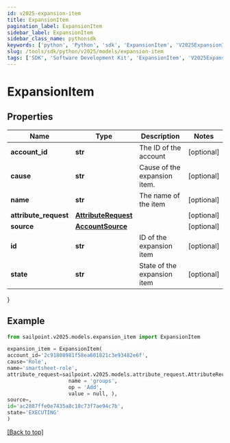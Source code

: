 ```yaml
---
id: v2025-expansion-item
title: ExpansionItem
pagination_label: ExpansionItem
sidebar_label: ExpansionItem
sidebar_class_name: pythonsdk
keywords: ['python', 'Python', 'sdk', 'ExpansionItem', 'V2025ExpansionItem'] 
slug: /tools/sdk/python/v2025/models/expansion-item
tags: ['SDK', 'Software Development Kit', 'ExpansionItem', 'V2025ExpansionItem']
---
```


# ExpansionItem


## Properties

Name | Type | Description | Notes
------------ | ------------- | ------------- | -------------
**account_id** | **str** | The ID of the account | [optional] 
**cause** | **str** | Cause of the expansion item. | [optional] 
**name** | **str** | The name of the item | [optional] 
**attribute_request** | [**AttributeRequest**](attribute-request) |  | [optional] 
**source** | [**AccountSource**](account-source) |  | [optional] 
**id** | **str** | ID of the expansion item | [optional] 
**state** | **str** | State of the expansion item | [optional] 
}

## Example

```python
from sailpoint.v2025.models.expansion_item import ExpansionItem

expansion_item = ExpansionItem(
account_id='2c91808981f58ea601821c3e93482e6f',
cause='Role',
name='smartsheet-role',
attribute_request=sailpoint.v2025.models.attribute_request.AttributeRequest(
                    name = 'groups', 
                    op = 'Add', 
                    value = null, ),
source=,
id='ac2887ffe0e7435a8c18c73f7ae94c7b',
state='EXECUTING'
)

```
[[Back to top]](#) 


